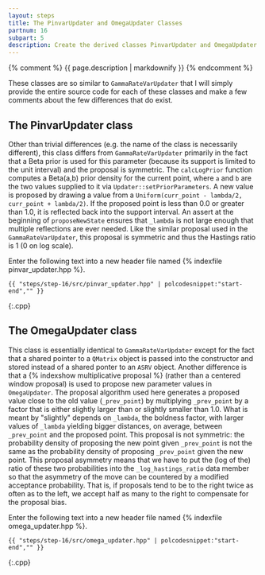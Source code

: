 ```yaml
---
layout: steps
title: The PinvarUpdater and OmegaUpdater Classes
partnum: 16
subpart: 5
description: Create the derived classes PinvarUpdater and OmegaUpdater from the base class Updater. 
---
```

{% comment %}
{{ page.description | markdownify }}
{% endcomment %}

These classes are so similar to `GammaRateVarUpdater` that I will simply provide the entire source code for each of these classes and make a few comments about the few differences that do exist.

## The PinvarUpdater class

Other than trivial differences (e.g. the name of the class is necessarily different), this class differs from `GammaRateVarUpdater` primarily in the fact that a Beta prior is used for this parameter (because its support is limited to the unit interval) and the proposal is symmetric. The `calcLogPrior` function computes a Beta(a,b) prior density for the current point, where `a` and `b` are the two values supplied to it via `Updater::setPriorParameters`. A new value is proposed by drawing a value from a `Uniform(curr_point - lambda/2, curr_point + lambda/2)`. If the proposed point is less than 0.0 or greater than 1.0, it is reflected back into the support interval. An assert at the beginning of `proposeNewState` ensures that `_lambda` is not large enough that multiple reflections are ever needed. Like the similar proposal used in the `GammaRateVarUpdater`, this proposal is symmetric and thus the Hastings ratio is 1 (0 on log scale).

Enter the following text into a new header file named {% indexfile pinvar_updater.hpp %}.
~~~~~~
{{ "steps/step-16/src/pinvar_updater.hpp" | polcodesnippet:"start-end","" }}
~~~~~~
{:.cpp}

## The OmegaUpdater class

This class is essentially identical to `GammaRateVarUpdater` except for the fact that a shared pointer to a `QMatrix` object is passed into the constructor and stored instead of a shared ponter to an `ASRV` object. Another difference is that a {% indexshow multiplicative proposal %} (rather than a centered window proposal) is used to propose new parameter values in `OmegaUpdater`. The proposal algorithm used here generates a proposed value close to the old value (`_prev_point`) by multiplying `_prev_point` by a factor that is either slightly larger than or slightly smaller than 1.0. What is meant by "slightly" depends on `_lambda`, the boldness factor, with larger values of `_lambda` yielding bigger distances, on average, between `_prev_point` and the proposed point. This proposal is not symmetric: the probability density of proposing the new point given `_prev_point` is not the same as the probability density of proposing `_prev_point` given the new point. This proposal asymmetry means that we have to put the (log of the) ratio of these two probabilities into the `_log_hastings_ratio` data member so that the asymmetry of the move can be countered by a modified acceptance probability. That is, if proposals tend to be to the right twice as often as to the left, we accept half as many to the right to compensate for the proposal bias.

Enter the following text into a new header file named {% indexfile omega_updater.hpp %}.
~~~~~~
{{ "steps/step-16/src/omega_updater.hpp" | polcodesnippet:"start-end","" }}
~~~~~~
{:.cpp}
